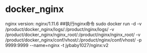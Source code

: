 # docker_nginx
nginx version: nginx/1.11.6
##执行nginx命令
sudo docker run -d -v /product/docker_nginx/logs/:/product/nginx/logs/ -v /product/docker_nginx/nginx_root/:/product/nginx/nginx_root/ -v /product/docker_nginx/conf/vhost/:/product/nginx/conf/vhost/  -p 9999:9999  --name=nginx -t jybaby1027/nginx:v2
